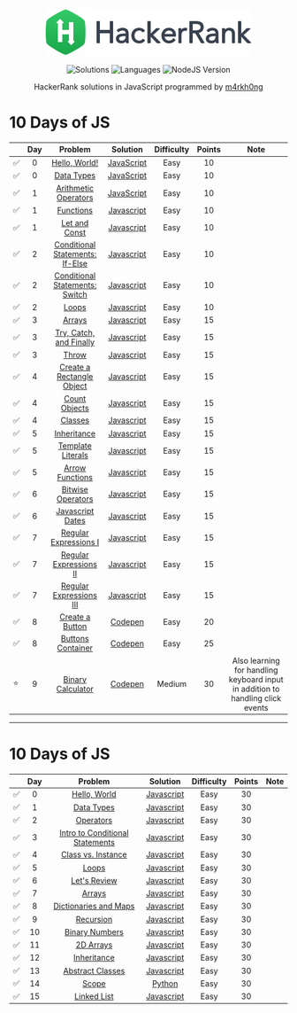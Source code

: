 <p align="center">
  <a href="https://www.hackerrank.com/m4rkh0ng">
    <img alt="HackerRank" src="https://raw.githubusercontent.com/m4rkh0ng/hackerrank-practice/master/hackerrank-logo.png">
  </a>
</p>
<p align="center">
  <img alt="Solutions" src="https://img.shields.io/badge/Solutions-100-blue.svg?longCache=true&style=for-the-badge&logo=hackerrank">
  <img alt="Languages" src="https://img.shields.io/badge/Languages-JavaScript-yellow.svg?longCache=true&style=for-the-badge">
  <img alt="NodeJS Version" src="https://img.shields.io/node/v/carbon.svg?style=for-the-badge&logo=node">
</p>
<p align="center">
  HackerRank solutions in JavaScript programmed by <a alt="HackerRank Profile" href="https://www.hackerrank.com/m4rkh0ng" >m4rkh0ng</a>
</p>

<!-- ⭐ for favorites ✅ for completed -->

# 10 Days of JS
|   | Day | Problem         | Solution | Difficulty | Points | Note |
|-- |:---:|:---------------:|:--------:|:----------:|:------:|:----:|
| ✅ | 0 |[Hello, World!](https://www.hackerrank.com/challenges/js10-hello-world/problem)| [JavaScript](10-days-of-js/hello-world.js) | Easy | 10 | |
| ✅ | 0 | [Data Types](https://www.hackerrank.com/challenges/js10-data-types) | [JavaScript](10-days-of-js/data-types.js) | Easy | 10 | |
| ✅ | 1 | [Arithmetic Operators](https://www.hackerrank.com/challenges/js10-arithmetic-operators)| [JavaScript](10-days-of-js/arithmetic-operators.js) | Easy | 10 | |
| ✅ | 1 | [Functions](https://www.hackerrank.com/challenges/js10-function) | [Javascript](10-days-of-js/functions.js) | Easy | 10 | |
| ✅ | 1 | [Let and Const](https://www.hackerrank.com/challenges/js10-let-and-const) | [Javascript](10-days-of-js/let-and-const.js) | Easy | 10 | |
| ✅ | 2 | [Conditional Statements: If-Else](https://www.hackerrank.com/challenges/js10-if-else) | [Javascript](10-days-of-js/conditional-statements-if-else.js) | Easy | 10 | |
| ✅ | 2 | [Conditional Statements: Switch](https://www.hackerrank.com/challenges/js10-switch) | [Javascript](10-days-of-js/conditional-statements-switch.js) | Easy | 10 | |
| ✅ | 2 | [Loops](https://www.hackerrank.com/challenges/js10-loops) | [Javascript](10-days-of-js/loops.js) | Easy | 10 | |
| ✅ | 3 | [Arrays](https://www.hackerrank.com/challenges/js10-arrays) | [Javascript](10-days-of-js/arrays.js) | Easy | 15 | | 
| ✅ | 3 | [Try, Catch, and Finally](https://www.hackerrank.com/challenges/js10-try-catch-and-finally) | [Javascript](10-days-of-js/try-catch-and-finally.js) | Easy | 15 | |
| ✅ | 3 | [Throw](https://www.hackerrank.com/challenges/js10-throw) | [Javascript](10-days-of-js/throw.js) | Easy | 15 | |
| ✅ | 4 | [Create a Rectangle Object](https://www.hackerrank.com/challenges/js10-objects) | [Javascript](10-days-of-js/create-a-rectangle-object.js) | Easy | 15 | |
| ✅ | 4 | [Count Objects](https://www.hackerrank.com/challenges/js10-count-objects) | [Javascript](10-days-of-js/count-objects.js) | Easy | 15 | |
| ✅ | 4 | [Classes](https://www.hackerrank.com/challenges/js10-class) | [Javascript](10-days-of-js/classes.js) | Easy | 15 | |
| ✅ | 5 | [Inheritance](https://www.hackerrank.com/challenges/js10-inheritance) | [Javascript](10-days-of-js/inheritance.js) | Easy | 15 | |
| ✅ | 5 | [Template Literals](https://www.hackerrank.com/challenges/js10-template-literals) | [Javascript](10-days-of-js/template-literals.js) | Easy | 15 | |
| ✅ | 5 | [Arrow Functions](https://www.hackerrank.com/challenges/js10-arrows) | [Javascript](10-days-of-js/arrow-functions.js) | Easy | 15 | |
| ✅ | 6 | [Bitwise Operators](https://www.hackerrank.com/challenges/js10-bitwise) | [Javascript](10-days-of-js/bitwise-operators.js) | Easy | 15 | | 
| ✅ | 6 | [Javascript Dates](https://www.hackerrank.com/challenges/js10-date) | [Javascript](10-days-of-js/javascript-dates.js) | Easy | 15 | |
| ✅ | 7 | [Regular Expressions I](https://www.hackerrank.com/challenges/js10-regexp-1) | [Javascript](10-days-of-js/regular-expressions-i.js) | Easy | 15 | |
| ✅ | 7 | [Regular Expressions II](https://www.hackerrank.com/challenges/js10-regexp-2) | [Javascript](10-days-of-js/regular-expressions-ii.js) | Easy | 15 | |
| ✅ | 7 | [Regular Expressions III](https://www.hackerrank.com/challenges/js10-regexp-3) | [Javascript](10-days-of-js/regular-expressions-iii.js) | Easy | 15 | |
| ✅ | 8 | [Create a Button](https://www.hackerrank.com/challenges/js10-create-a-button) | [Codepen](https://codepen.io/m4rkh0ng/pen/RwrmRgY) | Easy | 20 | |
| ✅ | 8 | [Buttons Container](https://www.hackerrank.com/challenges/js10-buttons-container) | [Codepen](https://codepen.io/m4rkh0ng/pen/pogmOMV) | Easy | 25 | |
| ⭐ | 9 | [Binary Calculator](https://www.hackerrank.com/challenges/js10-binary-calculator) | [Codepen](https://codepen.io/m4rkh0ng/pen/PoZvyLR) | Medium | 30 | Also learning for handling keyboard input in addition to handling click events |

---

# 10 Days of JS

|   | Day | Problem         | Solution | Difficulty | Points | Note |
|-- |:---:|:---------------:|:--------:|:----------:|:------:|:----:|
| ✅ | 0 | [Hello, World](https://www.hackerrank.com/challenges/30-hello-world) | [Javascript](30-days-of-code/hello-world.js) | Easy | 30 | |
| ✅ | 1 | [Data Types](https://www.hackerrank.com/challenges/30-data-types) | [Javascript](30-days-of-code/data-types.js) | Easy | 30 | |
| ✅ | 2 | [Operators](https://www.hackerrank.com/challenges/30-operators) | [Javascript](30-days-of-code/operators.js) | Easy | 30 | |
| ✅ | 3 | [Intro to Conditional Statements](https://www.hackerrank.com/challenges/30-conditional-statements) | [Javascript](30-days-of-code/intro-to-conditional-statements.js) | Easy | 30 | |
| ✅ | 4 | [Class vs. Instance](https://www.hackerrank.com/challenges/30-class-vs-instance) | [Javascript](30-days-of-code/class-vs-instance.js)  | Easy | 30 | |
| ✅ | 5 | [Loops](https://www.hackerrank.com/challenges/30-loops) | [Javascript](30-days-of-code/loops.js) | Easy | 30 | |
| ✅ | 6 | [Let's Review](https://www.hackerrank.com/challenges/30-review-loop) | [Javascript](30-days-of-code/lets-review.js) | Easy | 30 | |
| ✅ | 7 | [Arrays](https://www.hackerrank.com/challenges/30-arrays) | [Javascript](30-days-of-code/arrays.js) | Easy | 30 | |
| ✅ | 8 | [Dictionaries and Maps](https://www.hackerrank.com/challenges/30-dictionaries-and-maps) | [Javascript](30-days-of-code/dictionaries-and-maps.js) | Easy | 30 | |
| ✅ | 9 | [Recursion](https://www.hackerrank.com/challenges/30-recursion) | [Javascript](30-days-of-code/recursion-3.js) | Easy | 30 | |
| ✅ | 10 | [Binary Numbers](https://www.hackerrank.com/challenges/30-binary-numbers) | [Javascript](30-days-of-code/binary-numbers.js) | Easy | 30 | |
| ✅ | 11 | [2D Arrays](https://www.hackerrank.com/challenges/30-2d-arrays) | [Javascript](30-days-of-code/2d-arrays.js) | Easy | 30 | |
| ✅ | 12 | [Inheritance](https://www.hackerrank.com/challenges/30-inheritance/problem) | [Javascript](30-days-of-code/inheritance.js) | Easy | 30 | |
| ✅ | 13 | [Abstract Classes](https://www.hackerrank.com/challenges/30-abstract-classes) | [Javascript](30-days-of-code/abstract-classes.js) | Easy | 30 | |
| ✅ | 14 | [Scope](https://www.hackerrank.com/challenges/30-scope) | [Python](30-days-of-code/scope.py) | Easy | 30 | |
| ✅ | 15 | [Linked List](https://www.hackerrank.com/challenges/30-linked-list/) | [Javascript](30-days-of-code/linked-list.js) | Easy | 30 | |
